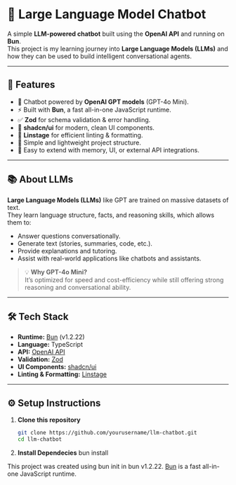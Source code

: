# 🧠 Large Language Model Chatbot

A simple **LLM-powered chatbot** built using the **OpenAI API** and running on **Bun**.  
This project is my learning journey into **Large Language Models (LLMs)** and how they can be used to build intelligent conversational agents.

---

## 🚀 Features

- 🤖 Chatbot powered by **OpenAI GPT models** (GPT-4o Mini).
- ⚡ Built with **Bun**, a fast all-in-one JavaScript runtime.
- ✅ **Zod** for schema validation & error handling.
- 🎨 **shadcn/ui** for modern, clean UI components.
- 🔄 **Linstage** for efficient linting & formatting.
- 🧩 Simple and lightweight project structure.
- 🔧 Easy to extend with memory, UI, or external API integrations.

---

## 📚 About LLMs

**Large Language Models (LLMs)** like GPT are trained on massive datasets of text.  
They learn language structure, facts, and reasoning skills, which allows them to:

- Answer questions conversationally.
- Generate text (stories, summaries, code, etc.).
- Provide explanations and tutoring.
- Assist with real-world applications like chatbots and assistants.

> 💡 **Why GPT-4o Mini?**  
> It’s optimized for speed and cost-efficiency while still offering strong reasoning and conversational ability.

---

## 🛠️ Tech Stack

- **Runtime:** [Bun](https://bun.com) (v1.2.22)
- **Language:** TypeScript
- **API:** [OpenAI API](https://platform.openai.com/)
- **Validation:** [Zod](https://zod.dev/)
- **UI Components:** [shadcn/ui](https://ui.shadcn.com/)
- **Linting & Formatting:** [Linstage](https://linstage.dev/)

---

## ⚙️ Setup Instructions

1. **Clone this repository**

   ```bash
   git clone https://github.com/yourusername/llm-chatbot.git
   cd llm-chatbot

   ```

1. **Install Dependecies**
   bun install

This project was created using bun init in bun v1.2.22. [Bun](https://bun.com) is a fast all-in-one JavaScript runtime.

